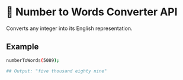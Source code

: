 # 🔢 Number to Words Converter API

Converts any integer into its English representation.

## Example
```bash
numberToWords(5089);

## Output: "five thousand eighty nine"
